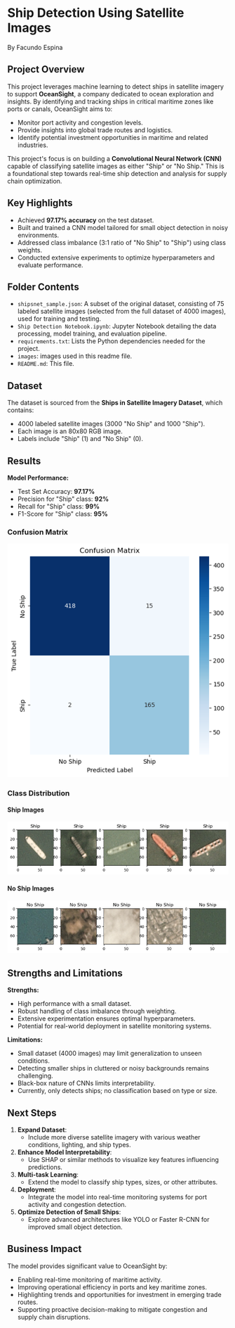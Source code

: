 # Ship Detection Using Satellite Images
By Facundo Espina

## Project Overview
This project leverages machine learning to detect ships in satellite imagery to support **OceanSight**, a company dedicated to ocean exploration and insights. By identifying and tracking ships in critical maritime zones like ports or canals, OceanSight aims to:
- Monitor port activity and congestion levels.
- Provide insights into global trade routes and logistics.
- Identify potential investment opportunities in maritime and related industries.

This project's focus is on building a **Convolutional Neural Network (CNN)** capable of classifying satellite images as either "Ship" or "No Ship." This is a foundational step towards real-time ship detection and analysis for supply chain optimization.

## Key Highlights
- Achieved **97.17% accuracy** on the test dataset.
- Built and trained a CNN model tailored for small object detection in noisy environments.
- Addressed class imbalance (3:1 ratio of "No Ship" to "Ship") using class weights.
- Conducted extensive experiments to optimize hyperparameters and evaluate performance.

## Folder Contents
- `shipsnet_sample.json`: A subset of the original dataset, consisting of 75 labeled satellite images (selected from the full dataset of 4000 images), used for training and testing.
- `Ship Detection Notebook.ipynb`: Jupyter Notebook detailing the data processing, model training, and evaluation pipeline.
- `requirements.txt`: Lists the Python dependencies needed for the project.
- `images`: images used in this readme file.
- `README.md`: This file.

## Dataset
The dataset is sourced from the **Ships in Satellite Imagery Dataset**, which contains:
- 4000 labeled satellite images (3000 "No Ship" and 1000 "Ship").
- Each image is an 80x80 RGB image.
- Labels include "Ship" (1) and "No Ship" (0).

## Results
**Model Performance:**
- Test Set Accuracy: **97.17%**
- Precision for "Ship" class: **92%**
- Recall for "Ship" class: **99%**
- F1-Score for "Ship" class: **95%**

### Confusion Matrix
![Confusion Matrix](images/confusion_matrix_v2.png)

### Class Distribution
#### Ship Images
![Ship Sample](images/ship_sample.png)

#### No Ship Images
![No Ship Sample](images/no_ship_sample.png)

## Strengths and Limitations
**Strengths:**
- High performance with a small dataset.
- Robust handling of class imbalance through weighting.
- Extensive experimentation ensures optimal hyperparameters.
- Potential for real-world deployment in satellite monitoring systems.

**Limitations:**
- Small dataset (4000 images) may limit generalization to unseen conditions.
- Detecting smaller ships in cluttered or noisy backgrounds remains challenging.
- Black-box nature of CNNs limits interpretability.
- Currently, only detects ships; no classification based on type or size.

## Next Steps
1. **Expand Dataset**:
   - Include more diverse satellite imagery with various weather conditions, lighting, and ship types.
2. **Enhance Model Interpretability**:
   - Use SHAP or similar methods to visualize key features influencing predictions.
3. **Multi-task Learning**:
   - Extend the model to classify ship types, sizes, or other attributes.
4. **Deployment**:
   - Integrate the model into real-time monitoring systems for port activity and congestion detection.
5. **Optimize Detection of Small Ships**:
   - Explore advanced architectures like YOLO or Faster R-CNN for improved small object detection.

## Business Impact
The model provides significant value to OceanSight by:
- Enabling real-time monitoring of maritime activity.
- Improving operational efficiency in ports and key maritime zones.
- Highlighting trends and opportunities for investment in emerging trade routes.
- Supporting proactive decision-making to mitigate congestion and supply chain disruptions.
